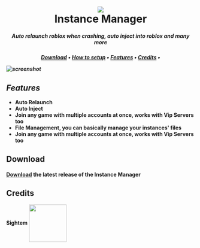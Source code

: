 <h1 align="center">
  <br>
      <img src="https://i.ibb.co/rp9HkvM/instance-manager.png">
  </a>
	<br>
    Instance Manager
    <br>
</h1>

<h5 class="LOee" align="center">Auto relaunch roblox when crashing, auto inject into roblox and many more<h5>

<p align="center">
  <a href="#download"><b>Download</b></a> •
  <a href="#how-to-use"><b>How to setup</b></a> •
  <a href="#key-features"><b>Features</b></a> •
  <a href="#credits"><b>Credits</b></a> •
</p>

![screenshot](https://raw.githubusercontent.com/amitmerchant1990/electron-markdownify/master/app/img/markdownify.gif)

## <b>*Features*</b>
* **Auto Relaunch**
* **Auto Inject**
* **Join any game with multiple accounts at once, works with Vip Servers too**
* **File Management, you can basically manage your instances' files**
* **Join any game with multiple accounts at once, works with Vip Servers too**


## Download

<h4><b><a href="https://github.com/Sightem/Instance-Manager/releases/latest">Download</a> the latest release of the Instance Manager</b></h4>

## Credits

<b>Sightem</b>
<img align="center" src="https://i.ibb.co/wR1H8SQ/9af4a8a3ebee2d28fd8327e58eb05e19.png" width="100" height="100">
